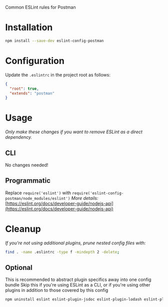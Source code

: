 Common ESLint rules for Postman

# Installation
```sh
npm install --save-dev eslint-config-postman
```

# Configuration
Update the `.eslintrc` in the project root as follows:
```json
{
  "root": true,
  "extends": "postman"
}
```

# Usage
_Only make these changes if you want to remove ESLint as a direct dependency._
## CLI
No changes needed!

## Programmatic
Replace `require('eslint')` with `require('eslint-config-postman/node_modules/eslint')`
_More details:_ [https://eslint.org/docs/developer-guide/nodejs-api](https://eslint.org/docs/developer-guide/nodejs-api)

# Cleanup
_If you're not using additional plugins, prune nested config files with:_
```sh
find . -name .eslintrc -type f -mindepth 2 -delete;
```

## Optional
>
This is recommended to abstract plugin specifics away into one config bundle
Skip this if you're using ESLint as a CLI, or if you're using other plugins in addition to those covered by this config

```sh
npm uninstall eslint eslint-plugin-jsdoc eslint-plugin-lodash eslint-plugin-mocha eslint-plugin-node eslint-plugin-security
```
